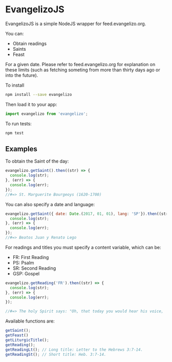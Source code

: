 # EvangelizoJS

EvangelizoJS is a simple NodeJS wrapper for feed.evangelizo.org.

You can:
  - Obtain readings
  - Saints
  - Feast

For a given date. Please refer to feed.evangelizo.org for explanation on these limits (such as fetching someting from more than thirty days ago or into the future).

To install

```sh
npm install --save evangelizo
```

Then load it to your app:
```javascript
import evangelizo from 'evangelizo';
```

To run tests:

```sh
npm test
```

## Examples
To obtain the Saint of the day:
```javascript
evangelizo.getSaint().then((str) => {
  console.log(str);
}, (err) => {
  console.log(err);
});
//#=> St. Marguerite Bourgeoys (1620-1700)
```

You can also specify a date and language:
```javascript
evangelizo.getSaint({ date: Date.(2017, 01, 01), lang: 'SP'}).then((str) => {
  console.log(str);
}, (err) => {
  console.log(err);
});
//#=> Beatos Juan y Renato Lego
```

For readings and titles you must specify a content variable, which can be: 
- FR: First Reading
- PS: Psalm
- SR: Second Reading
- GSP: Gospel

```javascript
evangelizo.getReading('FR').then((str) => {
  console.log(str);
}, (err) => {
  console.log(err);
});

//#=> The holy Spirit says: "Oh, that today you would hear his voice, 'Harden not your hearts as at the rebellion in the day of testing in the desert, where your ancestors tested and tried me and saw my works for forty years. Because of this I was provoked with that generation and I said, "They have always been of erring heart, and they do not know my ways." As I swore in my wrath, "They shall not enter into my rest."'" Take care, brothers, that none of you may have an evil and unfaithful heart, so as to forsake the living God. Encourage yourselves daily while it is still "today," so that none of you may grow hardened by the deceit of sin. We have become partners of Christ if only we hold the beginning of the reality firm until the end.
```

Available functions are:
```javascript
getSaint();
getFeast()
getLiturgicTitle();
getReading();
getReadingLt(); // Long title: Letter to the Hebrews 3:7-14.
getReadingSt(); // Short title: Heb. 3:7-14.
```
